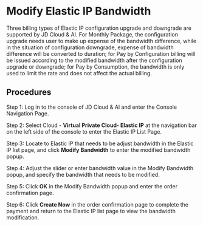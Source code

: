 # Modify Elastic IP Bandwidth

Three billing types of Elastic IP configuration upgrade and downgrade are supported by JD Cloud & AI. For Monthly Package, the configuration upgrade needs user to make up expense of the bandwidth difference, while in the situation of configuration downgrade, expense of bandwidth difference will be converted to duration; for Pay by Configuration billing will be issued according to the modified bandwidth after the configuration upgrade or downgrade; for Pay by Consumption, the bandwidth is only used to limit the rate and does not affect the actual billing.

## Procedures

Step 1: Log in to the console of JD Cloud & AI and enter the Console Navigation Page.

Step 2: Select Cloud - **Virtual Private Cloud- Elastic IP** at the navigation bar on the left side of the console to enter the Elastic IP List Page.

Step 3: Locate to Elastic IP that needs to be adjust bandwidth in the Elastic IP list page, and click **Modify Bandwidth** to enter the modified bandwidth popup.

Step 4: Adjust the slider or enter bandwidth value in the Modify Bandwidth popup, and specify the bandwidth that needs to be modified.

Step 5: Click **OK** in the Modify Bandwidth popup and enter the order confirmation page.

Step 6: Click **Create Now** in the order confirmation page to complete the payment and return to the Elastic IP list page to view the bandwidth modification.

